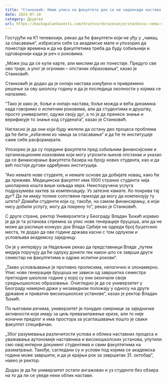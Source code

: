 ```yaml
---
title: "Станковић: Нема уписа на факултете док се не надокнади настава и одрже испити"
date: 2025-07-10
category: Друштво
url: https://backapalankavesti.com/drustvo/obrazovanje/stankovic-nema-upisa-na-fakultete-dok-se-ne-nadoknadi-nastava-i-odrze-ispiti/
---
```


Гостујући на К1 телевизији, рекао да ће факултети који не уђу у „чамац за спасавање“, избрисати себе са академске мапе и упозорио да понестаје времена и да на факултетима треба да буду озбиљнији и одговорнији када је реч о роковима.

„Може још да се купе карте, али мислим да их понестаје. Предуго све ово траје, а улог је огроман – опстанак образовања“, казао је Станковић.

Станковић је додао да је онлајн настава изнуђено и привремено решење за ову школску годину и да је последица околности у којима се налазимо.

“Тако је како је, боље и онлајн настава, боље можда и већа динамика када говоримо о испитним роковима, али да студентима и друштву, просто универзитет, одужи своју дуг, а то је да пренесе знање и верификује то знање код студената“, казао је Станковић.

Нагласио је да они који буду желели да остану део процеса проблема да ће бити „избачени из чамца за спасавање“ и да ће те институције саме себе расформирати.

Упозорио је да су поједини факултети пред озбиљним финансијским и организационим изазовима који могу угрозити њихов опстанак и указао да се финансирање факултета базира на броју нових студента, као и да већ постоје дугови одређених институција.

“Ако немате нове студенте, и немате основе да добијате новац, како ће да преживе. Медицински факултет има 1000 страних студента чија школарина кошта више хиљада евра. Неиспоручена услуга подразумева захтев за компензацију. Уз затезне камате. Ко покрива тај дуг? Да ли имају толике сопствене приходе да могу да компензују ту штета? Домаћи студенти који су, такође, на самом финансирању, а који нису добили услугу, могу да покрену то“, рекао је Станковић.

С друге стране, ректор Универзитета у Београду Владан Ђокић изјавио је да је та установа спремна за упис нове генерације бруцоша, али да не може да распише конкурс док Влада Србије не одреди број буџетских места, те додао да ове године држава касни с том одлуком и условљава академску заједницу.

Он је у интервјуу за Недељник рекао да представници Владе „путем медија поручују да ће одлуку донети тек након што се заврши други семестар на факултетима и одрже испитни рокови“.

„Такво условљавање је противно прописима, нелогично и злонамерно. Упис нове генерације бруцоша не зависи од завршетка семестра претходне школске године у којој су они окончали своје средњошколско образовање. Очигледно је да се универзитет у Београду намерно држи у незавидном положају у односу на друге државне и приватне високошколске установе“, казао је ректор Владан Ђокић.

По његовим речима, универзитет је понудио смернице за заједничке активности које имају за циљ превазилажење кризе, али то није коначни предлог и има простора за усаглашавање пошто је сваки факултет специфичан.

„Због разумевања различитости услова и облика наставних процеса и уважавања аутономије наставника и високошколских установа, упутили смо овај интерни документ студентима и свим факултетима на разматрање. Такође, сагледани су и услови под којима се академска година може завршити, и да је крајњи рок за завршетак 31. октобар“, навео је ректор.

Додао је да ће универзитет остати ангажован и уз студенте без обзира на то да ли се уведе неки облик наставе.
